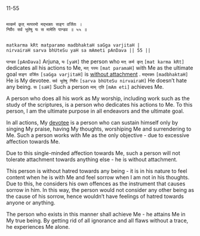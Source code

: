 ## <a name='_55'></a>
11-55


```shloka-sa

मत्कर्म कृत् मत्परमो मद्भक्तः सङ्ग वर्जितः ।
निर्वैरः सर्व भूतेषु यः स मामेति पान्डव ॥ ५५ ॥

```
```shloka-sa-hk

matkarma kRt matparamo madbhaktaH saGga varjitaH |
nirvairaH sarva bhUteSu yaH sa mAmeti pAnDava || 55 ||

```
`पान्डव` `[pAnDava]` Arjuna, `यः` `[yaH]` the person who `मत् कर्म कृत्` `[mat karma kRt]` dedicates all his actions to Me, `मत् परमः` `[mat paramaH]` with Me as the ultimate goal `सङ्ग वर्जितः` `[saGga varjitaH]` is 
[without attachment](_24)
. `मद्भक्तः` `[madbhaktaH]` He is My devotee. `सर्व भूतेषु निर्वैरः` `[sarva bhUteSu nirvairaH]` He doesn’t hate any being. `सः` `[saH]` Such a person `माम् एति` `[mAm eti]` achieves Me.



A person who does all his work as My worship, including work such as the study of the scriptures, is a person who dedicates his actions to Me. To this person, I am the ultimate purpose in all endeavors and the ultimate goal. 

In all actions, My 
[devotee](bhakti_a_defn)
 is a person who can sustain himself only by singing My praise, having My thoughts, worshiping Me and surrendering to Me. Such a person works with Me as the only objective - due to excessive affection towards Me. 

Due to this single-minded affection towards Me, such a person will not tolerate attachment towards anything else - he is without attachment. 

This person is without hatred towards any being - it is in his nature to feel content when he is with Me and feel sorrow when I am not in his thoughts. Due to this, he considers his own offences as the instrument that causes sorrow in him. In this way, the person would not consider any other being as the cause of his sorrow, hence wouldn’t have feelings of hatred towards anyone or anything. 

The person who exists in this manner shall achieve Me - he attains Me in My true being. By getting rid of all ignorance and all flaws without a trace, he experiences Me alone.



